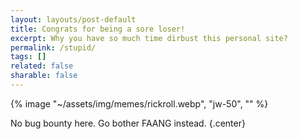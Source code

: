```yaml
---
layout: layouts/post-default
title: Congrats for being a sore loser!
excerpt: Why you have so much time dirbust this personal site?
permalink: /stupid/
tags: []
related: false
sharable: false
---
```


{% image "~/assets/img/memes/rickroll.webp", "jw-50", "" %}

No bug bounty here. Go bother FAANG instead. {.center}
